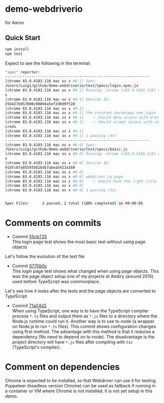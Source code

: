 # demo-webdriverio
for Aaron

## Quick Start
```bash
npm install
npm test
```

Expect to see the following in the terminal:
```bash
"spec" reporter:
------------------------------------------------------------------
[chrome 83.0.4103.116 mac os x #0-1] Spec:
/Users/Luigi/github/demo-webdriverio/test/specs/login.spec.js
[chrome 83.0.4103.116 mac os x #0-1] Running: chrome (v83.0.4103.116) on mac os
x
[chrome 83.0.4103.116 mac os x #0-1] Session ID:
25b427b957000c00894a5ef2d0d9f528
[chrome 83.0.4103.116 mac os x #0-1]
[chrome 83.0.4103.116 mac os x #0-1] the-internet.herokuapp.com login form
[chrome 83.0.4103.116 mac os x #0-1]    ✓ should deny access with wrong creds
[chrome 83.0.4103.116 mac os x #0-1]    ✓ should accept access with correct
creds
[chrome 83.0.4103.116 mac os x #0-1]
[chrome 83.0.4103.116 mac os x #0-1] 2 passing (4s)
------------------------------------------------------------------
[chrome 83.0.4103.116 mac os x #0-0] Spec:
/Users/Luigi/github/demo-webdriverio/test/specs/basic.js
[chrome 83.0.4103.116 mac os x #0-0] Running: chrome (v83.0.4103.116) on mac os
x
[chrome 83.0.4103.116 mac os x #0-0] Session ID:
91dfc07a055935626db7abea5413a160
[chrome 83.0.4103.116 mac os x #0-0]
[chrome 83.0.4103.116 mac os x #0-0] webdriver.io page
[chrome 83.0.4103.116 mac os x #0-0]    ✓ should have the right title
[chrome 83.0.4103.116 mac os x #0-0]
[chrome 83.0.4103.116 mac os x #0-0] 1 passing (5s)


Spec Files:      2 passed, 2 total (100% completed) in 00:00:06
```

# Comments on commits
* Commit [55cb725](https://github.com/gin/demo-webdriverio/blob/55cb725e2f7b3579dc7e7666fdf3ce5ef5c98ad3/test/specs/login.spec.js)  
This login page test shows the most basic test without using page objects

Let's follow the evolution of the test file

* Commit [0770b0c](https://github.com/gin/demo-webdriverio/commit/0770b0c4553dfa29ce676efeeee6429c5341c98b)  
This login page test shows what changed when using page objects. This was the page object setup one of my projects at Ambry (around 2015) used before TypeScript was commonplace.

Let's see how it looks after the tests and the page objects are converted to TypeScript

* Commit [71a04d2](https://github.com/gin/demo-webdriverio/commit/71a04d24e9c9e4fbde3263552237ba9837eca998)  
When using TypeScript, one way is to have the TypeScript compiler process `*.ts`
files and output them as `*.js` files to a directory where the Node.js runtime
could run it. Another way is to use ts-node (a wrapper on Node.js to run `*.ts`
files). This commit shows configuration changes using first method. The
advantage with this method is that it reduces a dependency (No need to depend
on ts-node). The disadvantage is the project directory will have `*.js` files
after compiling with `tsc` (TypeScript's compiler).

# Comment on dependencies
Chrome is expected to be installed, so that Webdriver can use it for testing.  
Puppeteer (headless version Chrome) can be used as fallback if running in a container or VM where Chrome is not installed. It is not yet setup in this demo.
